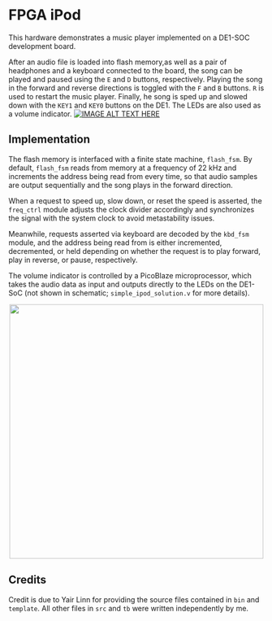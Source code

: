 # FPGA iPod
This hardware demonstrates a music player implemented on a DE1-SOC development board. 

After an audio file is loaded into flash memory,as well as a pair of headphones and a keyboard connected to the board, 
the song can be played and paused using the `E` and `D` buttons, respectively. 
Playing the song in the forward and reverse directions is toggled with the `F` and `B` buttons.
`R` is used to restart the music player. 
Finally, he song is sped up and slowed down with the `KEY1` and `KEY0` buttons on the DE1.
The LEDs are also used as a volume indicator.
[![IMAGE ALT TEXT HERE](http://img.youtube.com/vi/31jtuOLA0xw/0.jpg)](https://www.youtube.com/watch?v=31jtuOLA0xw)

## Implementation
The flash memory is interfaced with a finite state machine, `flash_fsm`. By default, `flash_fsm` reads from memory at a frequency of 22 kHz and increments the address being read from every time, so that audio samples are output sequentially and the song plays in the forward direction. 

When a request to speed up, slow down, or reset the speed is asserted, the `freq_ctrl` module adjusts the clock divider accordingly and synchronizes the signal with the system clock to avoid metastability issues. 

Meanwhile, requests asserted via keyboard are decoded by the `kbd_fsm` module, and the address being read from is either incremented, decremented, or held depending on whether the request is to play forward, play in reverse, or pause, respectively.

The volume indicator is controlled by a PicoBlaze microprocessor, which takes the audio data as input and outputs directly to the LEDs on the DE1-SoC (not shown in schematic; `simple_ipod_solution.v` for more details).
<p align="center">
  <img src="https://i.imgur.com/Ms2Js9M.png" width=500>
</p>

## Credits
Credit is due to Yair Linn for providing the source files contained in `bin` and `template`. All other files in `src` and `tb` were written independently by me.
